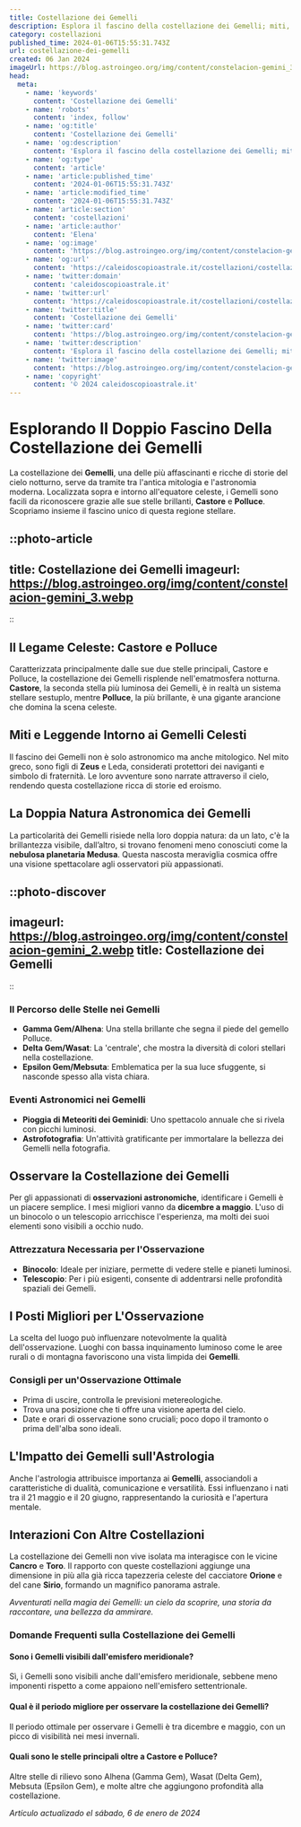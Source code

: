 ```yaml
---
title: Costellazione dei Gemelli
description: Esplora il fascino della costellazione dei Gemelli; miti, stelle principali, e visibilità notturna. Scopri di più con la nostra guida completa.
category: costellazioni
published_time: 2024-01-06T15:55:31.743Z
url: costellazione-dei-gemelli
created: 06 Jan 2024
imageUrl: https://blog.astroingeo.org/img/content/constelacion-gemini_3.webp
head:
  meta:
    - name: 'keywords'
      content: 'Costellazione dei Gemelli'
    - name: 'robots'
      content: 'index, follow'
    - name: 'og:title'
      content: 'Costellazione dei Gemelli'
    - name: 'og:description'
      content: 'Esplora il fascino della costellazione dei Gemelli; miti, stelle principali, e visibilità notturna. Scopri di più con la nostra guida completa.'
    - name: 'og:type'
      content: 'article'
    - name: 'article:published_time'
      content: '2024-01-06T15:55:31.743Z'
    - name: 'article:modified_time'
      content: '2024-01-06T15:55:31.743Z'
    - name: 'article:section'
      content: 'costellazioni'
    - name: 'article:author'
      content: 'Elena'
    - name: 'og:image'
      content: 'https://blog.astroingeo.org/img/content/constelacion-gemini_3.webp'
    - name: 'og:url'
      content: 'https://caleidoscopioastrale.it/costellazioni/costellazione-dei-gemelli'
    - name: 'twitter:domain'
      content: 'caleidoscopioastrale.it'
    - name: 'twitter:url'
      content: 'https://caleidoscopioastrale.it/costellazioni/costellazione-dei-gemelli'
    - name: 'twitter:title'
      content: 'Costellazione dei Gemelli'
    - name: 'twitter:card'
      content: 'https://blog.astroingeo.org/img/content/constelacion-gemini_3.webp'
    - name: 'twitter:description'
      content: 'Esplora il fascino della costellazione dei Gemelli; miti, stelle principali, e visibilità notturna. Scopri di più con la nostra guida completa.'
    - name: 'twitter:image'
      content: 'https://blog.astroingeo.org/img/content/constelacion-gemini_3.webp'
    - name: 'copyright'
      content: '© 2024 caleidoscopioastrale.it'
---
```

# Esplorando Il Doppio Fascino Della Costellazione dei Gemelli

La costellazione dei **Gemelli**, una delle più affascinanti e ricche di storie del cielo notturno, serve da tramite tra l'antica mitologia e l'astronomia moderna. Localizzata sopra e intorno all'equatore celeste, i Gemelli sono facili da riconoscere grazie alle sue stelle brillanti, **Castore** e **Polluce**. Scopriamo insieme il fascino unico di questa regione stellare.

::photo-article
---
title: Costellazione dei Gemelli
imageurl: https://blog.astroingeo.org/img/content/constelacion-gemini_3.webp
---
::

## Il Legame Celeste: Castore e Polluce

Caratterizzata principalmente dalle sue due stelle principali, Castore e Polluce, la costellazione dei Gemelli risplende nell'ematmosfera notturna. **Castore**, la seconda stella più luminosa dei Gemelli, è in realtà un sistema stellare sestuplo, mentre **Polluce**, la più brillante, è una gigante arancione che domina la scena celeste.

## Miti e Leggende Intorno ai Gemelli Celesti

Il fascino dei Gemelli non è solo astronomico ma anche mitologico. Nel mito greco, sono figli di **Zeus** e Leda, considerati protettori dei naviganti e simbolo di fraternità. Le loro avventure sono narrate attraverso il cielo, rendendo questa costellazione ricca di storie ed eroismo.

## La Doppia Natura Astronomica dei Gemelli

La particolarità dei Gemelli risiede nella loro doppia natura: da un lato, c'è la brillantezza visibile, dall’altro, si trovano fenomeni meno conosciuti come la **nebulosa planetaria Medusa**. Questa nascosta meraviglia cosmica offre una visione spettacolare agli osservatori più appassionati.

::photo-discover
---
imageurl: https://blog.astroingeo.org/img/content/constelacion-gemini_2.webp
title: Costellazione dei Gemelli
---
::

### Il Percorso delle Stelle nei Gemelli

- **Gamma Gem/Alhena**: Una stella brillante che segna il piede del gemello Polluce.
- **Delta Gem/Wasat**: La 'centrale', che mostra la diversità di colori stellari nella costellazione.
- **Epsilon Gem/Mebsuta**: Emblematica per la sua luce sfuggente, si nasconde spesso alla vista chiara.

### Eventi Astronomici nei Gemelli

- **Pioggia di Meteoriti dei Geminidi**: Uno spettacolo annuale che si rivela con picchi luminosi.
- **Astrofotografia**: Un'attività gratificante per immortalare la bellezza dei Gemelli nella fotografia.

## Osservare la Costellazione dei Gemelli

Per gli appassionati di **osservazioni astronomiche**, identificare i Gemelli è un piacere semplice. I mesi migliori vanno da **dicembre a maggio**. L'uso di un binocolo o un telescopio arricchisce l'esperienza, ma molti dei suoi elementi sono visibili a occhio nudo.

### Attrezzatura Necessaria per l'Osservazione

- **Binocolo**: Ideale per iniziare, permette di vedere stelle e pianeti luminosi.
- **Telescopio**: Per i più esigenti, consente di addentrarsi nelle profondità spaziali dei Gemelli.

## I Posti Migliori per L'Osservazione

La scelta del luogo può influenzare notevolmente la qualità dell'osservazione. Luoghi con bassa inquinamento luminoso come le aree rurali o di montagna favoriscono una vista limpida dei **Gemelli**.

### Consigli per un'Osservazione Ottimale

- Prima di uscire, controlla le previsioni metereologiche.
- Trova una posizione che ti offre una visione aperta del cielo.
- Date e orari di osservazione sono cruciali; poco dopo il tramonto o prima dell'alba sono ideali.

## L'Impatto dei Gemelli sull'Astrologia

Anche l'astrologia attribuisce importanza ai **Gemelli**, associandoli a caratteristiche di dualità, comunicazione e versatilità. Essi influenzano i nati tra il 21 maggio e il 20 giugno, rappresentando la curiosità e l'apertura mentale.

## Interazioni Con Altre Costellazioni

La costellazione dei Gemelli non vive isolata ma interagisce con le vicine **Cancro** e **Toro**. Il rapporto con queste costellazioni aggiunge una dimensione in più alla già ricca tapezzeria celeste del cacciatore **Orione** e del cane **Sirio**, formando un magnifico panorama astrale.

_Avventurati nella magia dei Gemelli: un cielo da scoprire, una storia da raccontare, una bellezza da ammirare._

### Domande Frequenti sulla Costellazione dei Gemelli

#### Sono i Gemelli visibili dall'emisfero meridionale?
Sì, i Gemelli sono visibili anche dall'emisfero meridionale, sebbene meno imponenti rispetto a come appaiono nell'emisfero settentrionale.

#### Qual è il periodo migliore per osservare la costellazione dei Gemelli?
Il periodo ottimale per osservare i Gemelli è tra dicembre e maggio, con un picco di visibilità nei mesi invernali.

#### Quali sono le stelle principali oltre a Castore e Polluce?
Altre stelle di rilievo sono Alhena (Gamma Gem), Wasat (Delta Gem), Mebsuta (Epsilon Gem), e molte altre che aggiungono profondità alla costellazione.

_Artículo actualizado el sábado, 6 de enero de 2024_